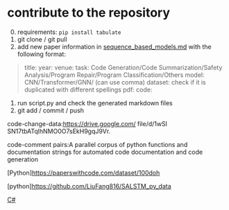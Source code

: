 # contribute to the repository
0. requirements:
`pip install tabulate`
1. git clone / git pull
2. add new paper information in [sequence_based_models.md](sequence_based_models.md) with the following format:

> title: 
> year: 
> venue: 
> task: Code Generation/Code Summarization/Safety Analysis/Program Repair/Program Classification/Others
> model: CNN/Transformer/GNN/ (can use comma)
> dataset: check if it is duplicated with different spellings
> pdf: 
> code: 

1. run script.py and check the generated markdown files
2. git add / commit / push


code-change-data:https://drive.google.com/ file/d/1wSl SN17tbATqlhNMO0O7sEkH9gqJ9Vr.


code-comment pairs:A parallel corpus of python functions and documentation strings for automated code documentation and code generation



[Python]https://paperswithcode.com/dataset/100doh

[python]https://github.com/LiuFang816/SALSTM_py_data

[C#](https://archive.org/details/stackexchange)